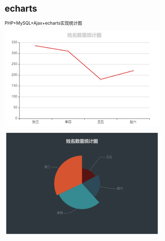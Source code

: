# echarts
PHP+MySQL+Ajax+echarts实现统计图

![image](https://github.com/renxiaosheng21/echarts/blob/master/%E6%8A%98%E7%BA%BF%E5%9B%BE.png)

![image](https://github.com/renxiaosheng21/echarts/blob/master/%E9%A5%BC%E7%8A%B6%E5%9B%BE.png)
